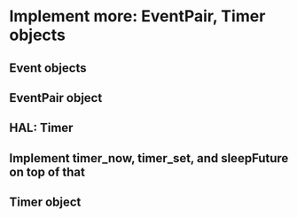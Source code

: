 # Implement more: EventPair, Timer objects

## Event objects

## EventPair object

## HAL: Timer

## Implement timer_now, timer_set, and sleepFuture on top of that

## Timer object
